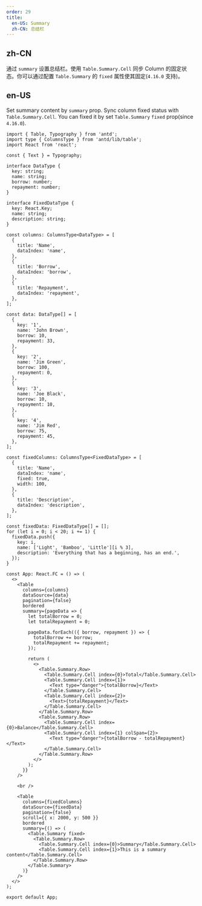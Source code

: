 ```yaml
---
order: 29
title:
  en-US: Summary
  zh-CN: 总结栏
---
```


## zh-CN

通过 `summary` 设置总结栏。使用 `Table.Summary.Cell` 同步 Column 的固定状态。你可以通过配置 `Table.Summary` 的 `fixed` 属性使其固定(`4.16.0` 支持)。

## en-US

Set summary content by `summary` prop. Sync column fixed status with `Table.Summary.Cell`. You can fixed it by set `Table.Summary` `fixed` prop(since `4.16.0`).

```tsx
import { Table, Typography } from 'antd';
import type { ColumnsType } from 'antd/lib/table';
import React from 'react';

const { Text } = Typography;

interface DataType {
  key: string;
  name: string;
  borrow: number;
  repayment: number;
}

interface FixedDataType {
  key: React.Key;
  name: string;
  description: string;
}

const columns: ColumnsType<DataType> = [
  {
    title: 'Name',
    dataIndex: 'name',
  },
  {
    title: 'Borrow',
    dataIndex: 'borrow',
  },
  {
    title: 'Repayment',
    dataIndex: 'repayment',
  },
];

const data: DataType[] = [
  {
    key: '1',
    name: 'John Brown',
    borrow: 10,
    repayment: 33,
  },
  {
    key: '2',
    name: 'Jim Green',
    borrow: 100,
    repayment: 0,
  },
  {
    key: '3',
    name: 'Joe Black',
    borrow: 10,
    repayment: 10,
  },
  {
    key: '4',
    name: 'Jim Red',
    borrow: 75,
    repayment: 45,
  },
];

const fixedColumns: ColumnsType<FixedDataType> = [
  {
    title: 'Name',
    dataIndex: 'name',
    fixed: true,
    width: 100,
  },
  {
    title: 'Description',
    dataIndex: 'description',
  },
];

const fixedData: FixedDataType[] = [];
for (let i = 0; i < 20; i += 1) {
  fixedData.push({
    key: i,
    name: ['Light', 'Bamboo', 'Little'][i % 3],
    description: 'Everything that has a beginning, has an end.',
  });
}

const App: React.FC = () => (
  <>
    <Table
      columns={columns}
      dataSource={data}
      pagination={false}
      bordered
      summary={pageData => {
        let totalBorrow = 0;
        let totalRepayment = 0;

        pageData.forEach(({ borrow, repayment }) => {
          totalBorrow += borrow;
          totalRepayment += repayment;
        });

        return (
          <>
            <Table.Summary.Row>
              <Table.Summary.Cell index={0}>Total</Table.Summary.Cell>
              <Table.Summary.Cell index={1}>
                <Text type="danger">{totalBorrow}</Text>
              </Table.Summary.Cell>
              <Table.Summary.Cell index={2}>
                <Text>{totalRepayment}</Text>
              </Table.Summary.Cell>
            </Table.Summary.Row>
            <Table.Summary.Row>
              <Table.Summary.Cell index={0}>Balance</Table.Summary.Cell>
              <Table.Summary.Cell index={1} colSpan={2}>
                <Text type="danger">{totalBorrow - totalRepayment}</Text>
              </Table.Summary.Cell>
            </Table.Summary.Row>
          </>
        );
      }}
    />

    <br />

    <Table
      columns={fixedColumns}
      dataSource={fixedData}
      pagination={false}
      scroll={{ x: 2000, y: 500 }}
      bordered
      summary={() => (
        <Table.Summary fixed>
          <Table.Summary.Row>
            <Table.Summary.Cell index={0}>Summary</Table.Summary.Cell>
            <Table.Summary.Cell index={1}>This is a summary content</Table.Summary.Cell>
          </Table.Summary.Row>
        </Table.Summary>
      )}
    />
  </>
);

export default App;
```

<style>
  #components-table-demo-summary tfoot th,
  #components-table-demo-summary tfoot td {
    background: #fafafa;
  }
  [data-theme="dark"] #components-table-demo-summary tfoot th,
  [data-theme="dark"] #components-table-demo-summary tfoot td {
    background: #1d1d1d;
  }
</style>
